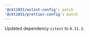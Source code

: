 ```yaml
---
'@ckt1031/eslint-config': patch
'@ckt1031/prettier-config': patch
---
```


Updated dependency `vitest` to `0.31.3`.

